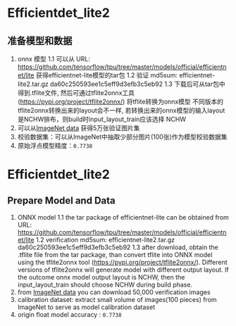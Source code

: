 # Efficientdet_lite2

## 准备模型和数据
1. onnx 模型
    1.1 可以从 URL: https://github.com/tensorflow/tpu/tree/master/models/official/efficientnet/lite 获得efficientnet-lite模型的tar包
    1.2 验证 md5sum: efficientnet-lite2.tar.gz da60c250593ee1c5eff9d3efb3c5eb92
    1.3 下载后可从tar包中得到.tflite文件, 然后可通过tflite2onnx工具 (https://pypi.org/project/tflite2onnx/) 将tflite转换为onnx模型 不同版本的tflite2onnx转换出来的layout会不一样, 若转换出来的onnx模型的输入layout是NCHW排布，则build时input_layout_train应该选择 NCHW
2. 可以从[ImageNet data](http://www.image-net.org/) 获得5万张验证图片集
3. 校验数据集：可以从ImageNet中抽取少部分图片(100张)作为模型校验数据集
4. 原始浮点模型精度：`0.7738`

# Efficientdet_lite2

## Prepare Model and Data
1. ONNX model
    1.1 the tar package of efficientnet-lite can be obtained from URL: https://github.com/tensorflow/tpu/tree/master/models/official/efficientnet/lite
    1.2 verification md5sum: efficientnet-lite2.tar.gz da60c250593ee1c5eff9d3efb3c5eb92
    1.3 after download, obtain the .tflite file from the tar package, than convert tflite into ONNX model using the tflite2onnx tool (https://pypi.org/project/tflite2onnx/). Different versions of tflite2onnx will generate model with different output layout. If the outcome onnx model output layout is NCHW, then the input_layout_train should choose NCHW during build phase.
2. from [ImageNet data](http://www.image-net.org/) you can download 50,000 verification images
3. calibration dataset: extract small volume of images(100 pieces) from ImageNet to serve as model calibration dataset
4. origin float model accuracy : `0.7738`
